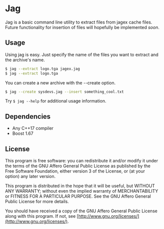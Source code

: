 # Jag

Jag is a basic command line utility to extract files from jagex cache files. Future functionality for insertion of files will hopefully be implemented _soon_.

## Usage

Using jag is easy. Just specify the name of the files you want to extract and the archive's name.
```bash
$ jag --extract logo.tga jagex.jag
$ jag --extract logo.tga
```
You can create a new archive with the --create option.
```bash
$ jag --create sysdevs.jag --insert something_cool.txt
```
Try `$ jag --help` for additional usage information.

## Dependencies

* Any C++17 compiler
* Boost 1.67

## License
This program is free software: you can redistribute it and/or modify it under the terms of the GNU Affero General Public License as published by the Free Software Foundation, either version 3 of the License, or (at your option) any later version.

This program is distributed in the hope that it will be useful, but WITHOUT ANY WARRANTY; without even the implied warranty of MERCHANTABILITY or FITNESS FOR A PARTICULAR PURPOSE. See the GNU Affero General Public License for more details.

You should have received a copy of the GNU Affero General Public License along with this program. If not, see [http://www.gnu.org/licenses/](http://www.gnu.org/licenses/).

